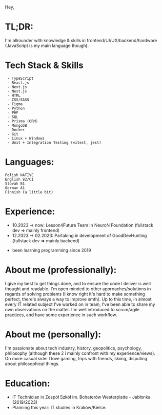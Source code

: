 Hey,
# TL;DR:

I'm allrounder with knowledge & skills in frontend/UI/UX/backend/hardware (JavaScript is my main language though).

# Tech Stack & Skills
```
 - TypeScript
 - React.js
 - Next.js
 - Nest.js
 - HTML
 - CSS/SASS
 - Figma
 - Python
 - PHP
 - SQL
 - Prisma (ORM)
 - MongoDB
 - Docker
 - Git
 - Linux + Windows
 - Unit + Integration Testing (vitest, jest)
```
# Languages:

    Polish NATIVE
    English B2/C1
    Slovak B1
    German A1
    Finnish (a little bit)

# Experience:
- 10.2023 -> now: Lesson4Future Team in NeuroN Foundation (fullstack dev => mainly frontend)
- 12.2023 -> 02.2023: Partaking in development of GoodDevHunting (fullstack dev => mainly backend)
+ been learning programming since 2019

# About me (professionally):
  I give my best to get things done, and to ensure the code I deliver is well thought and readable.
  I'm open minded to other approaches/solutions in regards of solving problems (I know right it's hard to make something perfect, there's always a way to improve smth).
  Up to this time, in almost every IT related subject I've worked on in team, I've been able to share my own observations on the matter.
  I'm well introduced to scrum/agile practices, and have some experience in such workflow.

# About me (personally):

I'm passionate about tech industry, history, geopolitics, psychology, philosophy (although these 2 i mainly confront with my experience/views). On more casual side: I love gaming, trips with friends, skiing, disputing about philosophical things.

# Education:

- IT Technician in Zespół Szkół im. Bohaterów Westerplatte - Jabłonka (2019/2023) 
- Planning this year: IT studies in Kraków/Kielce.

<!---
szymonkadas/szymonkadas is a ✨ special ✨ repository because its `README.md` (this file) appears on your GitHub profile.
You can click the Preview link to take a look at your changes.
--->
